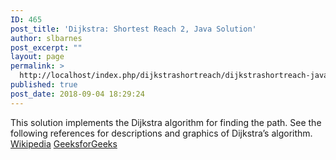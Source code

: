 ```yaml
---
ID: 465
post_title: 'Dijkstra: Shortest Reach 2, Java Solution'
author: slbarnes
post_excerpt: ""
layout: page
permalink: >
  http://localhost/index.php/dijkstrashortreach/dijkstrashortreach-java/
published: true
post_date: 2018-09-04 18:29:24
---
```

This solution implements the Dijkstra algorithm for finding the path. See the following references for descriptions and graphics of Dijkstra’s algorithm. <a href="https://en.wikipedia.org/wiki/Dijkstra's_algorithm" target="\_blank">Wikipedia</a> <a href="http://www.geeksforgeeks.org/greedy-algorithms-set-6-dijkstras-shortest-path-algorithm/" target="\_blank">GeeksforGeeks</a>